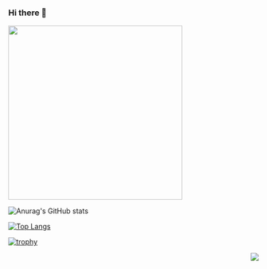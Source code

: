### Hi there 👋

<a href = "https://api.gitofolio.com/portfolio/2298/2302"><img src = "https://api.gitofolio.com/portfoliocard/svg/2302?color=white" style="width:350px; height:auto; "/></a>

<!-- 
Github 통계 
S+ (상위 1%), S (상위 25%), A++ (상위 45%), A+ (상위 60%), 그리고 B+ (전체)
커밋의 수(commits), 기여도(contribution), 이슈의 수(issues), 즐겨찾기(star), 작업내용 반영 요청(Pull Request), 팔로워 수, 그리고 보유 중인 저장소 등의 항목들에 대해 누적 분포 함수 를 이용해 계산
-->
![Anurag's GitHub stats](https://github-readme-stats.vercel.app/api?username=kjy222&show_icons=true)

[![Top Langs](https://github-readme-stats.vercel.app/api/top-langs/?username=kjy222&layout=compact)](https://github.com/anuraghazra/github-readme-stats)

[![trophy](https://github-profile-trophy.vercel.app/?username=kjy222)](https://github.com/ryo-ma/github-profile-trophy)

<img align='right' src="http://mazassumnida.wtf/api/v2/generate_badge?boj=developerz">

<!--
[![Solved.ac Profile](http://mazassumnida.wtf/api/generate_badge?boj=developerz)](https://solved.ac/developerz)

[![Hits](https://hits.seeyoufarm.com/api/count/incr/badge.svg?url=https%3A%2F%2Fgithub.com%2Fkjy222&count_bg=%23B47EC8&title_bg=%23555555&icon=&icon_color=%23E7E7E7&title=hits&edge_flat=false)](https://hits.seeyoufarm.com)
[![CodeForces Profile](https://cf.leed.at?id=kjy222)](https://codeforces.com/profile/kjy222)
-->

<!-- 
##  🍎 iOS 커리큘럼

| Week | 세미나 | 과제 |커리큘럼 내용 |
| ------ | -- | -- |----------- |
| 1주차 | ☑️ | ☑️ | iOS 기초, H.I.G를 통한 컴포넌트의 이해, 화면 전환 |
| 2주차 | ☑️ | ☑️ | Autolayout을 통한 기초 UI구성, Scroll View의 이해 |
| 3주차 | ☑️ | ☑️ | TableView, CollectionView, 데이터 전달 방식 |
| 4주차 | ☑️ | ☑️ | Cocoapods & Networking + 솝커톤 전 보충 세미나 |
| 5주차 |  |  |디자인 합동 세미나 |
| 6주차 |  |  |서버 합동 세미나 + 솝커톤  |
| 7주차 |  |  |클론 코딩을 통한 실전 UI 구성, Animation, 통신 보충  |
| 8주차 |  |  |e기획 경선 + 앱잼 전 보충 세미나 + 앱스토어 배포 가이드  |
-->

<!--
**kjy222/kjy222** is a ✨ _special_ ✨ repository because its `README.md` (this file) appears on your GitHub profile.

Here are some ideas to get you started:

- 🔭 I’m currently working on ...
- 🌱 I’m currently learning ...
- 👯 I’m looking to collaborate on ...
- 🤔 I’m looking for help with ...
- 💬 Ask me about ...
- 📫 How to reach me: ...
- 😄 Pronouns: ...
- ⚡ Fun fact: ...
-->
